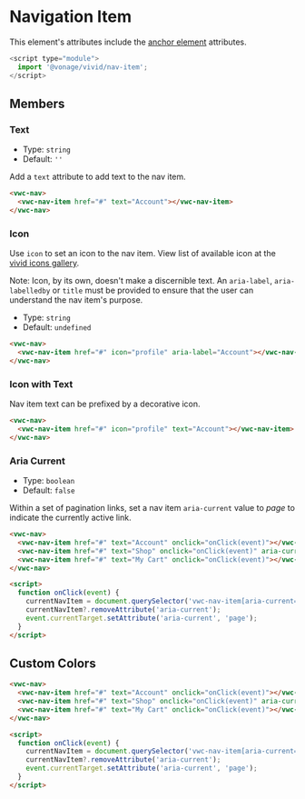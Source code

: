 # Navigation Item

This element's attributes include the [anchor element](https://developer.mozilla.org/en-US/docs/Web/HTML/Element/a) attributes.

```js
<script type="module">
  import '@vonage/vivid/nav-item';
</script>
```

## Members

### Text

- Type: `string`
- Default: `''`

Add a `text` attribute to add text to the nav item.

```html preview
<vwc-nav>
  <vwc-nav-item href="#" text="Account"></vwc-nav-item>
</vwc-nav>
```

### Icon

Use `icon` to set an icon to the nav item.
View list of available icon at the [vivid icons gallery](https://icons.vivid.vonage.com).

Note: Icon, by its own, doesn't make a discernible text. An `aria-label`, `aria-labelledby` or `title` must be provided to ensure that the user can understand the nav item's purpose.

- Type: `string`
- Default: `undefined`

```html preview
<vwc-nav>
  <vwc-nav-item href="#" icon="profile" aria-label="Account"></vwc-nav-item>
</vwc-nav>
```

### Icon with Text

Nav item text can be prefixed by a decorative icon.

```html preview
<vwc-nav>
  <vwc-nav-item href="#" icon="profile" text="Account"></vwc-nav-item>
</vwc-nav>
```

### Aria Current

- Type: `boolean`
- Default: `false`

Within a set of pagination links, set a nav item `aria-current` value to *page* to indicate the currently active link.

```html preview
<vwc-nav>
  <vwc-nav-item href="#" text="Account" onclick="onClick(event)"></vwc-nav-item>
  <vwc-nav-item href="#" text="Shop" onclick="onClick(event)" aria-current="page"></vwc-nav-item>
  <vwc-nav-item href="#" text="My Cart" onclick="onClick(event)"></vwc-nav-item>
</vwc-nav>

<script>
  function onClick(event) {
    currentNavItem = document.querySelector('vwc-nav-item[aria-current="page"]');
    currentNavItem?.removeAttribute('aria-current');
    event.currentTarget.setAttribute('aria-current', 'page');
  }
</script>
```

## Custom Colors

```html preview variables
<vwc-nav>
  <vwc-nav-item href="#" text="Account" onclick="onClick(event)"></vwc-nav-item>
  <vwc-nav-item href="#" text="Shop" onclick="onClick(event)" aria-current="page"></vwc-nav-item>
  <vwc-nav-item href="#" text="My Cart" onclick="onClick(event)"></vwc-nav-item>
</vwc-nav>

<script>
  function onClick(event) {
    currentNavItem = document.querySelector('vwc-nav-item[aria-current="page"]');
    currentNavItem?.removeAttribute('aria-current');
    event.currentTarget.setAttribute('aria-current', 'page');
  }
</script>
```
